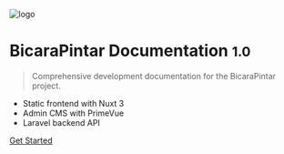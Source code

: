![logo](https://via.placeholder.com/200x200.png?text=BicaraPintar)

# BicaraPintar Documentation <small>1.0</small>

> Comprehensive development documentation for the BicaraPintar project.

- Static frontend with Nuxt 3
- Admin CMS with PrimeVue
- Laravel backend API

[Get Started](#bicarapintar-documentation)
